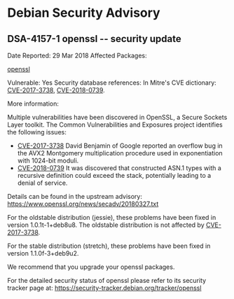 
Debian Security Advisory
========================


DSA-4157-1 openssl -- security update
-------------------------------------



Date Reported:
29 Mar 2018
Affected Packages:

[openssl](https://packages.debian.org/src:openssl)

Vulnerable:
Yes
Security database references:
In Mitre's CVE dictionary: [CVE-2017-3738](https://security-tracker.debian.org/tracker/CVE-2017-3738), [CVE-2018-0739](https://security-tracker.debian.org/tracker/CVE-2018-0739).  

More information:

Multiple vulnerabilities have been discovered in OpenSSL, a Secure
Sockets Layer toolkit. The Common Vulnerabilities and Exposures project
identifies the following issues:


* [CVE-2017-3738](https://security-tracker.debian.org/tracker/CVE-2017-3738)
David Benjamin of Google reported an overflow bug in the AVX2
 Montgomery multiplication procedure used in exponentiation with
 1024-bit moduli.
* [CVE-2018-0739](https://security-tracker.debian.org/tracker/CVE-2018-0739)
It was discovered that constructed ASN.1 types with a recursive
 definition could exceed the stack, potentially leading to a denial
 of service.


Details can be found in the upstream advisory:
<https://www.openssl.org/news/secadv/20180327.txt>


For the oldstable distribution (jessie), these problems have been fixed
in version 1.0.1t-1+deb8u8. The oldstable distribution is not affected
by [CVE-2017-3738](https://security-tracker.debian.org/tracker/CVE-2017-3738).


For the stable distribution (stretch), these problems have been fixed in
version 1.1.0f-3+deb9u2.


We recommend that you upgrade your openssl packages.


For the detailed security status of openssl please refer to its security
tracker page at:
<https://security-tracker.debian.org/tracker/openssl>





